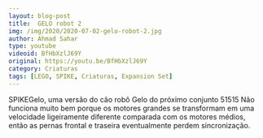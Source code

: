 ```yaml
---
layout: blog-post
title:  GELO robot 2
img: /img/2020/2020-07-02-gelo-robot-2.jpg
author: Ahmad Sahar
type: youtube
videoid: BfHbXzlJ69Y
original: https://youtu.be/BfHbXzlJ69Y
category: Criaturas
tags: [LEGO, SPIKE, Criaturas, Expansion Set]
---
```

SPIKEGelo, uma versão do cão robô Gelo do próximo conjunto 51515 Não funciona muito bem porque os motores grandes se transformam em uma velocidade ligeiramente diferente comparada com os motores médios, então as pernas frontal e traseira eventualmente perdem sincronização.